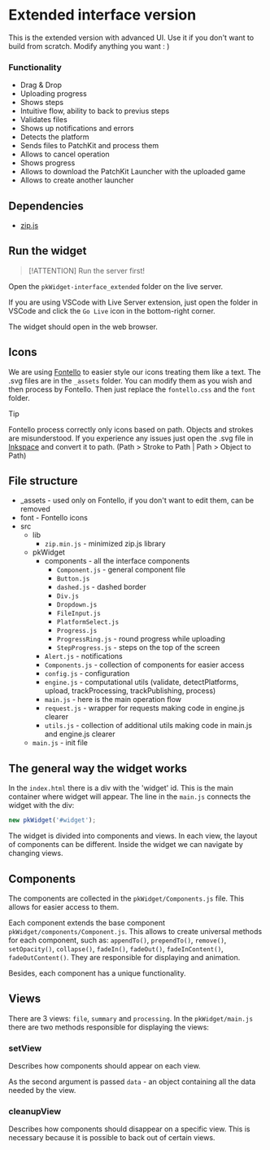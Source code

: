 # Extended interface version

This is the extended version with advanced UI. Use it if you don't want to build from scratch. Modify anything you want : )

### Functionality
* Drag & Drop
* Uploading progress
* Shows steps
* Intuitive flow, ability to back to previus steps
* Validates files
* Shows up notifications and errors
* Detects the platform
* Sends files to PatchKit and process them
* Allows to cancel operation
* Shows progress
* Allows to download the PatchKit Launcher with the uploaded game
* Allows to create another launcher

## Dependencies
* [zip.js](https://gildas-lormeau.github.io/zip.js/)

## Run the widget

> [!ATTENTION]
> Run the server first!

Open the `pkWidget-interface_extended` folder on the live server.

If you are using VSCode with Live Server extension, just open the folder in VSCode and click the `Go Live` icon in the bottom-right corner.

The widget should open in the web browser.

## Icons
We are using [Fontello](https://fontello.com/) to easier style our icons treating them like a text. The .svg files are in the `_assets` folder. You can modify them as you wish and then process by Fontello. Then just replace the `fontello.css` and the `font` folder.

> [!TIP]
> Fontello process correctly only icons based on path. Objects and strokes are misunderstood. If you experience any issues just open the .svg file in [Inkspace](https://inkscape.org) and convert it to path.
> (Path > Stroke to Path | Path > Object to Path)

## File structure
* _assets - used only on Fontello, if you don't want to edit them, can be removed
* font - Fontello icons
* src
  * lib
    * `zip.min.js` - minimized zip.js library
  * pkWidget
    * components - all the interface components
      * `Component.js` - general component file
      * `Button.js`
      * `dashed.js` - dashed border
      * `Div.js`
      * `Dropdown.js`
      * `FileInput.js`
      * `PlatformSelect.js`
      * `Progress.js`
      * `ProgressRing.js` - round progress while uploading
      * `StepProgress.js` - steps on the top of the screen
    * `Alert.js` - notifications
    * `Components.js` - collection of components for easier access
    * `config.js` - configuration
    * `engine.js` - computational utils (validate, detectPlatforms, upload, trackProcessing, trackPublishing, process)
    * `main.js` - here is the main operation flow
    * `request.js` - wrapper for requests making code in engine.js clearer
    * `utils.js` - collection of additional utils making code in main.js and engine.js clearer
  * `main.js` - init file 

## The general way the widget works

In the `index.html` there is a div with the 'widget' id. This is the main container where widget will appear.
The line in the `main.js` connects the widget with the div:
``` js
new pkWidget('#widget');
```
The widget is divided into components and views. In each view, the layout of components can be different.
Inside the widget we can navigate by changing views.

## Components
The components are collected in the `pkWidget/Components.js` file. This allows for easier access to them.

Each component extends the base component `pkWidget/components/Component.js`. 
This allows to create universal methods for each component, such as:
`appendTo()`, `prependTo()`, `remove()`, `setOpacity()`, `collapse()`, `fadeIn()`, `fadeOut()`, `fadeInContent()`, `fadeOutContent()`. They are responsible for displaying and animation.

Besides, each component has a unique functionality.

## Views

There are 3 views: `file`, `summary` and `processing`.
In the `pkWidget/main.js` there are two methods responsible for displaying the views:

### setView
Describes how components should appear on each view.

As the second argument is passed `data` - an object containing all the data needed by the view.

### cleanupView
Describes how components should disappear on a specific view. This is necessary because it is possible to back out of certain views.